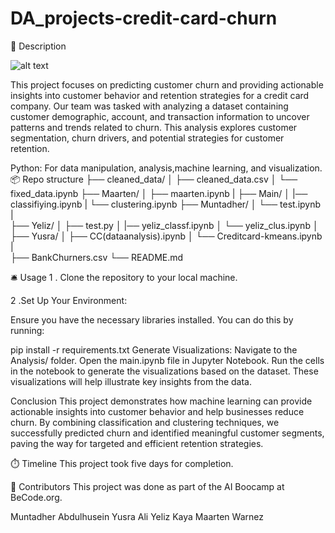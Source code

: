 # DA_projects-credit-card-churn

🏢 Description

![alt text](https://www.informalnewz.com/wp-content/uploads/2023/10/New-Credit-Card.jpg)

This project focuses on predicting customer churn and providing actionable insights into customer behavior and retention strategies for a credit card company. Our team was tasked with analyzing a dataset containing customer demographic, account, and transaction information to uncover patterns and trends related to churn. This analysis explores customer segmentation, churn drivers, and potential strategies for customer retention.

Python: For data manipulation, analysis,machine learning, and visualization.
📦 Repo structure
├── cleaned_data/
│   ├── cleaned_data.csv
│   └── fixed_data.ipynb
├── Maarten/
│   ├── maarten.ipynb
| 
├── Main/
│   |── classifiying.ipynb
|   └── clustering.ipynb
├── Muntadher/
│   └── test.ipynb
|  
├── Yeliz/
│   ├── test.py
│   |── yeliz_classf.ipynb
│   └── yeliz_clus.ipynb
│    
├── Yusra/
│   ├── CC(dataanalysis).ipynb
│   └── Creditcard-kmeans.ipynb
|   
├── BankChurners.csv
└── README.md

🛎️ Usage
1 . Clone the repository to your local machine.

2 .Set Up Your Environment:

Ensure you have the necessary libraries installed. You can do this by running:

  pip install -r requirements.txt
Generate Visualizations:
Navigate to the Analysis/ folder.
Open the main.ipynb file in Jupyter Notebook.
Run the cells in the notebook to generate the visualizations based on the dataset. These visualizations will help illustrate key insights from the data.

Conclusion
This project demonstrates how machine learning can provide actionable insights into customer behavior and help businesses reduce churn. By combining classification and clustering techniques, we successfully predicted churn and identified meaningful customer segments, paving the way for targeted and efficient retention strategies.

⏱️ Timeline
This project took five days for completion.

📌 Contributors
This project was done as part of the AI Boocamp at BeCode.org.

Muntadher Abdulhusein 
Yusra Ali
Yeliz Kaya
Maarten Warnez